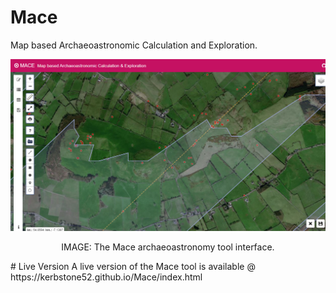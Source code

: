 # Mace
 Map based Archaeoastronomic Calculation and Exploration.
 <p align="center">
  <img width="1024" src="https://github.com/kerbstone52/Mace/blob/master/MACE.png">
</p>
<p style="text-align: center;">IMAGE: The Mace archaeoastronomy tool interface.</p>
# Live Version
A live version of the Mace tool is available @ https://kerbstone52.github.io/Mace/index.html
